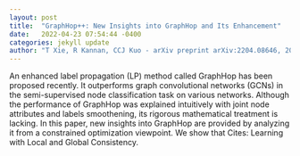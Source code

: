 ```yaml
---
layout: post
title:  "GraphHop++: New Insights into GraphHop and Its Enhancement"
date:   2022-04-23 07:54:44 -0400
categories: jekyll update
author: "T Xie, R Kannan, CCJ Kuo - arXiv preprint arXiv:2204.08646, 2022"
---
```

An enhanced label propagation (LP) method called GraphHop has been proposed recently. It outperforms graph convolutional networks (GCNs) in the semi-supervised node classification task on various networks. Although the performance of GraphHop was explained intuitively with joint node attributes and labels smoothening, its rigorous mathematical treatment is lacking. In this paper, new insights into GraphHop are provided by analyzing it from a constrained optimization viewpoint. We show that Cites: Learning with Local and Global Consistency.